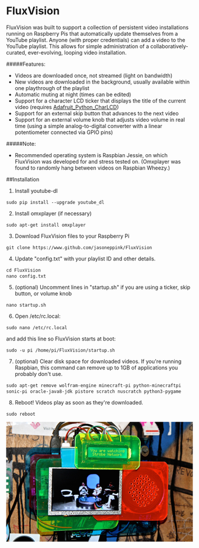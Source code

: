# FluxVision
FluxVision was built to support a collection of persistent video installations running on Raspberry Pis that automatically update themselves from a YouTube playlist. Anyone (with proper credentials) can add a video to the YouTube playlist. This allows for simple administration of a collaboratively-curated, ever-evolving, looping video installation.

#####Features:
* Videos are downloaded once, not streamed (light on bandwidth)
* New videos are downloaded in the background, usually available within one playthrough of the playlist
* Automatic muting at night (times can be edited)
* Support for a character LCD ticker that displays the title of the current video (requires [Adafruit_Python_CharLCD](https://github.com/adafruit/Adafruit_Python_CharLCD))
* Support for an external skip button that advances to the next video
* Support for an external volume knob that adjusts video volume in real time (using a simple analog-to-digital converter with a linear potentiometer connected via GPIO pins)

#####Note:
* Recommended operating system is Raspbian Jessie, on which FluxVision was developed for and stress tested on. (Omxplayer was found to randomly hang between videos on Raspbian Wheezy.)

##Installation

1. Install youtube-dl

  ```
  sudo pip install --upgrade youtube_dl
  ```
2. Install omxplayer (if necessary)

  ```
  sudo apt-get install omxplayer
  ```
3. Download FluxVision files to your Raspberry Pi

  ```
  git clone https://www.github.com/jasoneppink/FluxVision
  ```
4. Update "config.txt" with your playlist ID and other details.

  ```
  cd FluxVision
  nano config.txt
  ```
5. (optional) Uncomment lines in "startup.sh" if you are using a ticker, skip button, or volume knob

  ```
  nano startup.sh
  ```
6. Open /etc/rc.local:

  ```
  sudo nano /etc/rc.local
  ```
and add this line so FluxVision starts at boot:

  ```
  sudo -u pi /home/pi/FluxVision/startup.sh
  ```
7. (optional) Clear disk space for downloaded videos. If you're running Raspbian, this command can remove up to 1GB of applications you probably don't use.

  ```
  sudo apt-get remove wolfram-engine minecraft-pi python-minecraftpi sonic-pi oracle-java8-jdk pistore scratch nuscratch python3-pygame
  ```
8. Reboot! Videos play as soon as they're downloaded.

  ```
  sudo reboot
  ```



![Installation at Silent Barn](/images/installation_shot_1.jpg?raw=true "Installation at Silent Barn")
